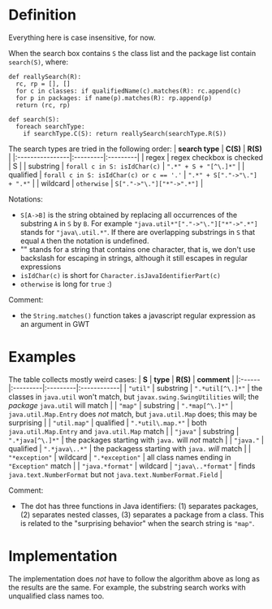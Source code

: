 # Definition #

Everything here is case insensitive, for now.

When the search box contains `S` the class list and the package list contain `search(S)`, where:

```
def reallySearch(R):
  rc, rp = [], []
  for c in classes: if qualifiedName(c).matches(R): rc.append(c)
  for p in packages: if name(p).matches(R): rp.append(p)
  return (rc, rp)

def search(S):
  foreach searchType:
    if searchType.C(S): return reallySearch(searchType.R(S))
```

The search types are tried in the following order:
| **search type** | **C(S)** | **R(S)** |
|:----------------|:---------|:---------|
| regex           | regex checkbox is checked | S        |
| substring       | `forall c in S: isIdChar(c)` | `".*" + S + "[^\.]*"` |
| qualified       | `forall c in S: isIdChar(c) or c == '.'` | `".*" + S["."->"\."] + ".*"` |
| wildcard        | `otherwise` | `S["."->"\."]["*"->".*"]` |

Notations:
  * `S[A->B]` is the string obtained by replacing all occurrences of the substring `A` in `S` by `B`. For example `"java.util*"["."->"\."]["*"->".*"]` stands for `"java\.util.*"`. If there are overlapping substrings in `S` that equal `A` then the notation is undefined.
  * "\" stands for a string that contains one character, that is, we don't use backslash for escaping in strings, although it still escapes in regular expressions
  * `isIdChar(c)` is short for `Character.isJavaIdentifierPart(c)`
  * `otherwise` is long for `true` :)

Comment:
  * the `String.matches()` function takes a javascript regular expression as an argument in GWT

# Examples #

The table collects mostly weird cases:
| **S** | **type** | **R(S)** | **comment** |
|:------|:---------|:---------|:------------|
| `"util"` | substring | `".*util[^\.]*"` | the classes in `java.util` won't match, but `javax.swing.SwingUtilities` will; the _package_ `java.util` will match |
| `"map"` | substring | `".*map[^\.]*"` | `java.util.Map.Entry` does _not_ match, but `java.util.Map` does; this may be surprising |
| `"util.map"` | qualified | `".*util\.map.*"` | both `java.util.Map.Entry` and `java.util.Map` match |
| `"java"` | substring | `".*java[^\.]*"` | the packages starting with `java.` will _not_ match |
| `"java."` | qualified | `".*java\..*"` | the packagess starting with `java.` _will_ match |
| `"*exception"` | wildcard | `".*exception"` | all class names ending in `"Exception"` match |
| `"java.*format"` | wildcard | `"java\..*format"` | finds `java.text.NumberFormat` but not `java.text.NumberFormat.Field` |

Comment:
  * The dot has three functions in Java identifiers: (1) separates packages, (2) separates nested classes, (3) separates a package from a class. This is related to the "surprising behavior" when the search string is `"map"`.

# Implementation #

The implementation does _not_ have to follow the algorithm above as long as the results are the same. For example, the substring search works with unqualified class names too.